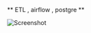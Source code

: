 ** ETL , airflow , postgre **       

![Screenshot](https://github.com/user-attachments/assets/02a6f0d9-2bd6-4b72-9e2e-e2e34c4eb877)
